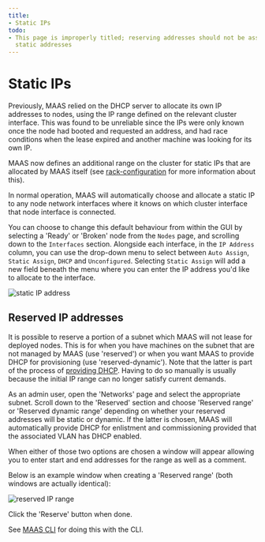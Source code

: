 ```yaml
---
title:
- Static IPs
todo:
- This page is improperly titled; reserving addresses should not be associated with
  static addresses
---
```


# Static IPs

Previously, MAAS relied on the DHCP server to allocate its own IP addresses to
nodes, using the IP range defined on the relevant cluster interface. This was
found to be unreliable since the IPs were only known once the node had booted
and requested an address, and had race conditions when the lease expired and
another machine was looking for its own IP.

MAAS now defines an additional range on the cluster for static IPs that are
allocated by MAAS itself (see [rack-configuration](installconfig-rack.md)
for more information about this).

In normal operation, MAAS will automatically choose and allocate a static IP
to any node network interfaces where it knows on which cluster interface that
node interface is connected. 

You can choose to change this default behaviour from within the GUI by
selecting a 'Ready' or 'Broken' node from the `Nodes` page, and scrolling down
to the `Interfaces` section. Alongside each interface, in the `IP Address`
column, you can use the drop-down menu to select between `Auto Assign`, `Static
Assign`, `DHCP` and `Unconfigured`. Selecting `Static Assign` will add a new
field beneath the menu where you can enter the IP address you'd like to
allocate to the interface. 

![static IP address](../../media/maas-gui-staticip.png)


## Reserved IP addresses

It is possible to reserve a portion of a subnet which MAAS will not lease for
deployed nodes. This is for when you have machines on the subnet that are not
managed by MAAS (use 'reserved') or when you want MAAS to provide DHCP for
provisioning (use 'reserved-dynamic'). Note that the latter is part of the
process of [providing DHCP](installconfig-rack.md#providing-dhcp). Having
to do so manually is usually because the initial IP range can no longer satisfy
current demands.

As an admin user, open the 'Networks' page and select the appropriate subnet.
Scroll down to the 'Reserved' section and choose 'Reserved range' or 'Reserved
dynamic range' depending on whether your reserved addresses will be static or
dynamic. If the latter is chosen, MAAS will automatically provide DHCP for
enlistment and commissioning provided that the associated VLAN has DHCP
enabled.

When either of those two options are chosen a window will appear allowing you
to enter start and end addresses for the range as well as a comment.

Below is an example window when creating a 'Reserved range' (both windows are
actually identical):

![reserved IP range](../../media/installconfig-network-static_image-reserved-range.png)

Click the 'Reserve' button when done.

See [MAAS CLI](manage-cli-common.md#reserve-ip-addresses) for doing this
with the CLI.